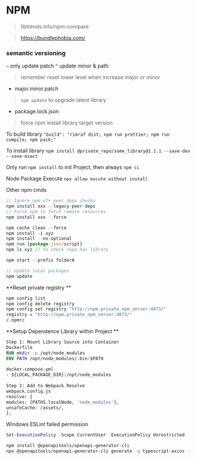 # NPM 
> libtrends.info/npm-compare

> https://bundlephobia.com/

### semantic versioning
`~` only update patch
`^` update minor & path

> remember reset lower level when increase major or minor

- major.minor.patch
> `npm update` to upgrade latest library
- package.lock.json
> force npm install library target version

To build library
`"build": "rimraf dist; npm run prettier; npm run compile; npm pack;"`

To install library
`npm install @private_repo/some_library@1.1.1 --save-dev --save-exact`

Only run `npm install` to init Project, then always `npm ci`

Node Package Execute `npx allow excute without install`

Other npm cmds
```js
// Ignore npm v7+ peer deps checks
npm install xxx --legacy-peer-deps
// Force npm to fetch remote resources
npm install xxx --force

npm cache clean --force  
npm install -i xyz
npm install --no-optional  
npm run [package.json/script]
npm ls xyz // to check repo has library

npm start --prefix folderA

// Update local packages
npm update
```

**Reset private registry **
```bash
npm config list  
npm config delete registry  
npm config set registry "http://npm.private_npm_server:4873/"  
registry = "http://npm.private_npm_server:4873/"  
/.npmrc
```

**Setup Dependence Library within Project **
```dockerfile
Step 1: Mount Library Source into Container  
Dockerfile  
RUN mkdir -p /opt/node_modules  
ENV PATH /opt/node_modules/.bin:$PATH  
  
docker-compose.yml  
- ${LOCAL_PACKAGE_DIR}:/opt/node_modules  
  
Step 2: Add to Webpack Resolve  
webpack.config.js  
resolve: {  
modules: [PATHS.localNode, 'node_modules'],  
unsafeCache: /assets/,  
},
```

Windows ESLint failed permission
```powershell
Set-ExecutionPolicy -Scope CurrentUser -ExecutionPolicy Unrestricted
```

```bash
npm install @openapitools/openapi-generator-cli
npx @openapitools/openapi-generator-cli generate -g typescript-axios -i http://xxx:/v1/schema/ -o /ajax
```